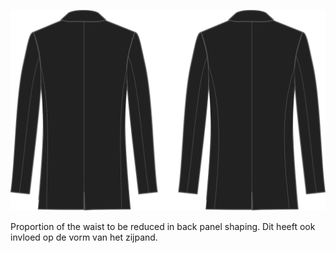 
![Ratio reductie taille rug](waistreductionratioback.svg)

Proportion of the waist to be reduced in back panel shaping. Dit heeft ook invloed op de vorm van het zijpand.